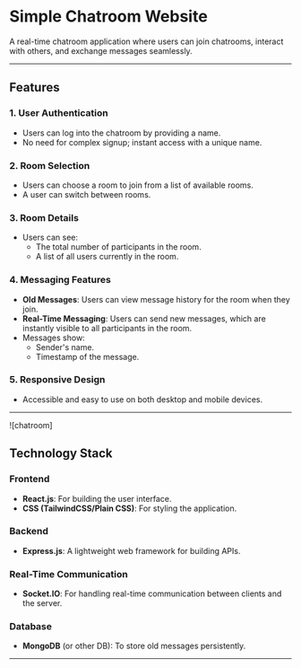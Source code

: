 # Simple Chatroom Website

A real-time chatroom application where users can join chatrooms, interact with others, and exchange messages seamlessly.

---

## Features

### 1. User Authentication
- Users can log into the chatroom by providing a name.
- No need for complex signup; instant access with a unique name.

### 2. Room Selection
- Users can choose a room to join from a list of available rooms.
- A user can switch between rooms.

### 3. Room Details
- Users can see:
  - The total number of participants in the room.
  - A list of all users currently in the room.

### 4. Messaging Features
- **Old Messages**: Users can view message history for the room when they join.
- **Real-Time Messaging**: Users can send new messages, which are instantly visible to all participants in the room.
- Messages show:
  - Sender's name.
  - Timestamp of the message.

### 5. Responsive Design
- Accessible and easy to use on both desktop and mobile devices.

---
![chatroom] 

## Technology Stack

### **Frontend**
- **React.js**: For building the user interface.
- **CSS (TailwindCSS/Plain CSS)**: For styling the application.

### **Backend**
- **Express.js**: A lightweight web framework for building APIs.

### **Real-Time Communication**
- **Socket.IO**: For handling real-time communication between clients and the server.

### **Database**
- **MongoDB** (or other DB): To store old messages persistently.

---

